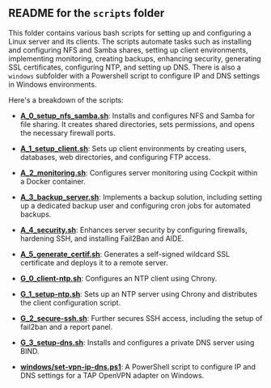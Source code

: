 ## README for the `scripts` folder

This folder contains various bash scripts for setting up and configuring a Linux server and its clients. The scripts automate tasks such as installing and configuring NFS and Samba shares, setting up client environments, implementing monitoring, creating backups, enhancing security, generating SSL certificates, configuring NTP, and setting up DNS. There is also a `windows` subfolder with a Powershell script to configure IP and DNS settings in Windows environments.

Here's a breakdown of the scripts:

*   **[A_0_setup_nfs_samba.sh](https://github.com/AnthonyCodeDev/HEH-2025-ProjetLinux/blob/main/anthonycodedev-heh-2025-projetlinux/scripts/A_0_setup_nfs_samba.sh)**: Installs and configures NFS and Samba for file sharing. It creates shared directories, sets permissions, and opens the necessary firewall ports.
*   **[A_1_setup_client.sh](https://github.com/AnthonyCodeDev/HEH-2025-ProjetLinux/blob/main/anthonycodedev-heh-2025-projetlinux/scripts/A_1_setup_client.sh)**: Sets up client environments by creating users, databases, web directories, and configuring FTP access.
*   **[A_2_monitoring.sh](https://github.com/AnthonyCodeDev/HEH-2025-ProjetLinux/blob/main/anthonycodedev-heh-2025-projetlinux/scripts/A_2_monitoring.sh)**: Configures server monitoring using Cockpit within a Docker container.
*   **[A_3_backup_server.sh](https://github.com/AnthonyCodeDev/HEH-2025-ProjetLinux/blob/main/anthonycodedev-heh-2025-projetlinux/scripts/A_3_backup_server.sh)**: Implements a backup solution, including setting up a dedicated backup user and configuring cron jobs for automated backups.
*   **[A_4_security.sh](https://github.com/AnthonyCodeDev/HEH-2025-ProjetLinux/blob/main/anthonycodedev-heh-2025-projetlinux/scripts/A_4_security.sh)**: Enhances server security by configuring firewalls, hardening SSH, and installing Fail2Ban and AIDE.
*   **[A_5_generate_certif.sh](https://github.com/AnthonyCodeDev/HEH-2025-ProjetLinux/blob/main/anthonycodedev-heh-2025-projetlinux/scripts/A_5_generate_certif.sh)**: Generates a self-signed wildcard SSL certificate and deploys it to a remote server.
*   **[G_0_client-ntp.sh](https://github.com/AnthonyCodeDev/HEH-2025-ProjetLinux/blob/main/anthonycodedev-heh-2025-projetlinux/scripts/G_0_client-ntp.sh)**: Configures an NTP client using Chrony.
*   **[G_1_setup-ntp.sh](https://github.com/AnthonyCodeDev/HEH-2025-ProjetLinux/blob/main/anthonycodedev-heh-2025-projetlinux/scripts/G_1_setup-ntp.sh)**: Sets up an NTP server using Chrony and distributes the client configuration script.
*   **[G_2_secure-ssh.sh](https://github.com/AnthonyCodeDev/HEH-2025-ProjetLinux/blob/main/anthonycodedev-heh-2025-projetlinux/scripts/G_2_secure-ssh.sh)**: Further secures SSH access, including the setup of fail2ban and a report panel.
*   **[G_3_setup-dns.sh](https://github.com/AnthonyCodeDev/HEH-2025-ProjetLinux/blob/main/anthonycodedev-heh-2025-projetlinux/scripts/G_3_setup-dns.sh)**: Installs and configures a private DNS server using BIND.

*   **[windows/set-vpn-ip-dns.ps1](https://github.com/AnthonyCodeDev/HEH-2025-ProjetLinux/blob/main/anthonycodedev-heh-2025-projetlinux/scripts/windows/set-vpn-ip-dns.ps1)**: A PowerShell script to configure IP and DNS settings for a TAP OpenVPN adapter on Windows.
